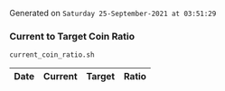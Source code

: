 Generated on `Saturday 25-September-2021 at 03:51:29`

### Current to Target Coin Ratio
`current_coin_ratio.sh`

Date|Current|Target|Ratio
---|---|---|---
